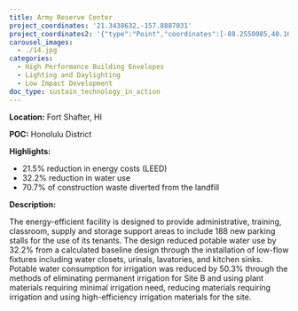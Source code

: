 ```yaml
---
title: Army Reserve Center
project_coordinates: '21.3438632,-157.8887031'
project_coordinates2: '{"type":"Point","coordinates":[-88.2550085,40.1080946]}'
carousel_images:
  - ./14.jpg
categories:
  - High Performance Building Envelopes
  - Lighting and Daylighting
  - Low Impact Development
doc_type: sustain_technology_in_action
---
```


**Location:** Fort Shafter, HI

**POC:** Honolulu District

**Highlights:**

- 21.5% reduction in energy costs (LEED)
- 32.2% reduction in water use
- 70.7% of construction waste diverted from the landfill

**Description:**

The energy-efficient facility is designed to provide administrative, training, classroom, supply and storage support areas to include 188 new parking stalls for the use of its tenants. The design reduced potable water use by 32.2% from a calculated baseline design through the installation of low-flow fixtures including water closets, urinals, lavatories, and kitchen sinks. Potable water consumption for irrigation was reduced by 50.3% through the methods of eliminating permanent irrigation for Site B and using plant materials requiring minimal irrigation need, reducing materials requiring irrigation and using high-efficiency irrigation materials for the site.
